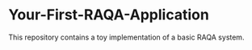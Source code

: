 # Your-First-RAQA-Application
This repository contains a toy implementation of a basic RAQA system.
